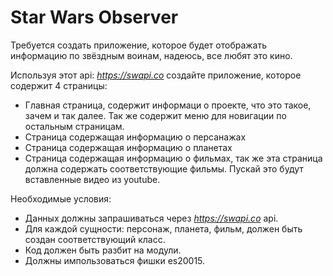 # Star Wars Observer

Требуется создать приложение, которое будет отображать информацию по звёздным воинам, надеюсь, все любят это кино.

Используя этот api: *https://swapi.co* создайте приложение, которое содержит 4 страницы:

- Главная страница, содержит информаци о проекте, что это такое, зачем и так далее. Так же содержит меню для новигации по остальным страницам.
- Страница содержащая информацию о персанажах
- Страница содержащая информацию о планетах
- Страница содержащая информацию о фильмах, так же эта страница должна содержать соответствующие фильмы. Пускай это будут вставленные видео из youtube.

Необходимые условия:
- Данных должны запрашиваться через *https://swapi.co* api.
- Для каждой сущности: персонаж, планета, фильм, должен быть создан соответствующий класс.
- Код должен быть разбит на модули.
- Должны импользоваться фишки es20015.